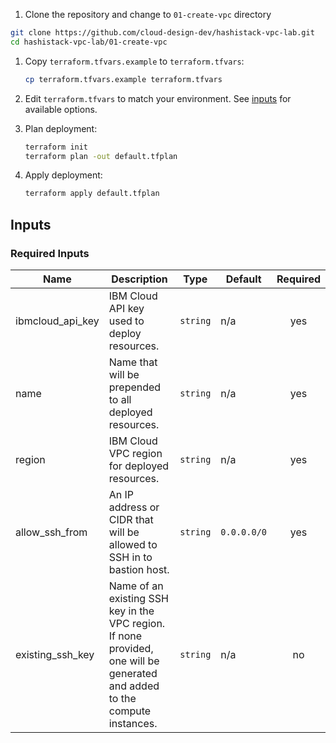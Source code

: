 
1. Clone the repository and change to `01-create-vpc` directory

```sh
git clone https://github.com/cloud-design-dev/hashistack-vpc-lab.git
cd hashistack-vpc-lab/01-create-vpc
```
    
1. Copy `terraform.tfvars.example` to `terraform.tfvars`:

   ```sh
   cp terraform.tfvars.example terraform.tfvars
   ```

1. Edit `terraform.tfvars` to match your environment. See [inputs](#inputs) for available options.

1. Plan deployment:

   ```sh
   terraform init
   terraform plan -out default.tfplan
   ```

1. Apply deployment:

   ```sh
   terraform apply default.tfplan
   ```
   
## Inputs

### Required Inputs

| Name | Description | Type | Default | Required |
|------|-------------|------|---------|:--------:|
| ibmcloud\_api\_key | IBM Cloud API key used to deploy resources. | `string` | n/a | yes |
| name | Name that will be prepended to all deployed resources. | `string` | n/a | yes |
| region | IBM Cloud VPC region for deployed resources. | `string` | n/a | yes |
| allow\_ssh\_from | An IP address or CIDR that will be allowed to SSH in to bastion host. | `string` | `0.0.0.0/0` | yes |
| existing\_ssh\_key | Name of an existing SSH key in the VPC region. If none provided, one will be generated and added to the compute instances. | `string` | n/a | no |


